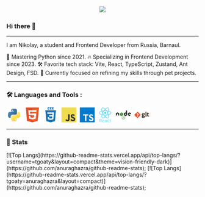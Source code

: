 <div id="header" align="center">
  <img width=250 src="https://chpic.su/_data/stickers/n/nutri_school_vk/nutri_school_vk_009.webp">
</div>

### Hi there 👋

---

I am Nikolay, a student and Frontend Developer from Russia, Barnaul.

🐍 Mastering Python since 2021.
🔥 Specializing in Frontend Development since 2023.
🛠️ Favorite tech stack: Vite, React, TypeScript, Zustand, Ant Design, FSD.
🚀 Currently focused on refining my skills through pet projects.


---

### :hammer_and_wrench: Languages and Tools :
<div>
  <img src="https://github.com/devicons/devicon/blob/master/icons/python/python-original.svg" title="Python" alt="Python" width="40" height="40"/>&nbsp;
  <img src="https://github.com/devicons/devicon/blob/master/icons/html5/html5-original.svg" title="HTML5" alt="HTML" width="40" height="40"/>&nbsp;
  <img src="https://github.com/devicons/devicon/blob/master/icons/css3/css3-plain-wordmark.svg"  title="CSS3" alt="CSS" width="40" height="40"/>&nbsp;
  <img src="https://github.com/devicons/devicon/blob/master/icons/javascript/javascript-original.svg" title="JavaScript" alt="JavaScript" width="40" height="40"/>&nbsp;
  <img src="https://github.com/devicons/devicon/blob/master/icons/typescript/typescript-original.svg" title="TypeScript" alt="TypeScript" width="40" height="40"/>&nbsp;
  <img src="https://github.com/devicons/devicon/blob/master/icons/react/react-original-wordmark.svg" title="React" alt="React" width="40" height="40"/>&nbsp;
  <img src="https://github.com/devicons/devicon/blob/master/icons/nodejs/nodejs-original-wordmark.svg" title="NodeJS" alt="NodeJS" width="40" height="40"/>&nbsp;
  <img src="https://github.com/devicons/devicon/blob/master/icons/git/git-original-wordmark.svg" title="Git" **alt="Git" width="40" height="40"/>
</div>

---

### 🥇 Stats
<div>
  [![Top Langs](https://github-readme-stats.vercel.app/api/top-langs/?username=tgoaty&layout=compact&theme=vision-friendly-dark)](https://github.com/anuraghazra/github-readme-stats);
  [![Top Langs](https://github-readme-stats.vercel.app/api/top-langs/?tgoaty=anuraghazra&layout=compact)](https://github.com/anuraghazra/github-readme-stats);
</div>


